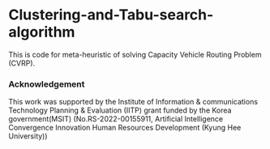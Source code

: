 # Clustering-and-Tabu-search-algorithm

This is code for meta-heuristic of solving Capacity Vehicle Routing Problem (CVRP).



### Acknowledgement

This work was supported by the Institute of Information & communications Technology Planning & Evaluation (IITP) grant funded by the Korea government(MSIT) (No.RS-2022-00155911, Artificial Intelligence Convergence Innovation Human Resources Development (Kyung Hee University))
